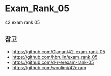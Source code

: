 # Exam_Rank_05
42 exam rank 05

## 참고
- https://github.com/Glagan/42-exam-rank-05 
- https://github.com/hbrulin/exam_rank_05
- https://github.com/d-r-e/exam-rank-05
- https://github.com/woolimi/42exam
